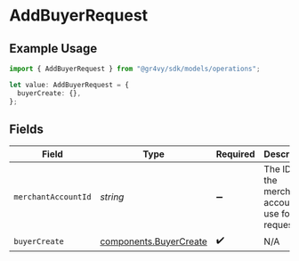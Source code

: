 # AddBuyerRequest

## Example Usage

```typescript
import { AddBuyerRequest } from "@gr4vy/sdk/models/operations";

let value: AddBuyerRequest = {
  buyerCreate: {},
};
```

## Fields

| Field                                                            | Type                                                             | Required                                                         | Description                                                      |
| ---------------------------------------------------------------- | ---------------------------------------------------------------- | ---------------------------------------------------------------- | ---------------------------------------------------------------- |
| `merchantAccountId`                                              | *string*                                                         | :heavy_minus_sign:                                               | The ID of the merchant account to use for this request.          |
| `buyerCreate`                                                    | [components.BuyerCreate](../../models/components/buyercreate.md) | :heavy_check_mark:                                               | N/A                                                              |